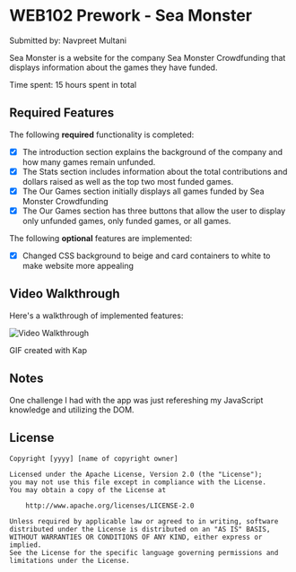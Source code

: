 # WEB102 Prework - Sea Monster

Submitted by: Navpreet Multani

Sea Monster is a website for the company Sea Monster Crowdfunding that displays information about the games they have funded.

Time spent: 15 hours spent in total

## Required Features

The following **required** functionality is completed:

* [x] The introduction section explains the background of the company and how many games remain unfunded.
* [x] The Stats section includes information about the total contributions and dollars raised as well as the top two most funded games.
* [x] The Our Games section initially displays all games funded by Sea Monster Crowdfunding
* [x] The Our Games section has three buttons that allow the user to display only unfunded games, only funded games, or all games.

The following **optional** features are implemented:

* [x] Changed CSS background to beige and card containers to white to make website more appealing

## Video Walkthrough

Here's a walkthrough of implemented features:

<img src='hhttps://media.giphy.com/media/v1.Y2lkPTc5MGI3NjExNnk1Mjg1OGN3djdsMmkxNmRxbWFwNWp2bmxjb2EzbmpuaWE2M3dybCZlcD12MV9pbnRlcm5hbF9naWZfYnlfaWQmY3Q9Zw/hGQ5q0LadiBHet8XGQ/giphy.gif' title='Video Walkthrough' width='' alt='Video Walkthrough' />

<!-- Replace this with whatever GIF tool you used! -->
GIF created with Kap  
<!-- Recommended tools:
[Kap](https://getkap.co/) for macOS
[ScreenToGif](https://www.screentogif.com/) for Windows
[peek](https://github.com/phw/peek) for Linux. -->

## Notes
One challenge I had with the app was just refereshing my JavaScript knowledge and utilizing the DOM.

## License

    Copyright [yyyy] [name of copyright owner]

    Licensed under the Apache License, Version 2.0 (the "License");
    you may not use this file except in compliance with the License.
    You may obtain a copy of the License at

        http://www.apache.org/licenses/LICENSE-2.0

    Unless required by applicable law or agreed to in writing, software
    distributed under the License is distributed on an "AS IS" BASIS,
    WITHOUT WARRANTIES OR CONDITIONS OF ANY KIND, either express or implied.
    See the License for the specific language governing permissions and
    limitations under the License.
